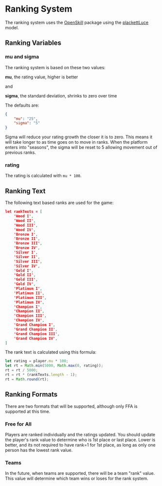 # Ranking System

The ranking system uses the [OpenSkill](https://www.npmjs.com/package/openskill) package using the [plackettLuce](https://cran.rstudio.com/web/packages/PlackettLuce/vignettes/Overview.html) model. 

## Ranking Variables

### mu and sigma

The ranking system is based on these two values:

**mu**, the rating value, higher is better

and

**sigma**,  the standard deviation, shrinks to zero over time

The defaults are:

```json 
{
    "mu": "25",
    "sigma": "5"
}
```

Sigma will reduce your rating growth the closer it is to zero. This means it will take longer to as time goes on to move in ranks.  When the platform enters into "seasons", the sigma will be reset to 5 allowing movement out of previous ranks.

### rating

The rating is calculated with `mu * 100`.  

## Ranking Text

The following text based ranks are used for the game:

```json
let rankTexts = [
    'Wood I',
    'Wood II',
    'Wood III',
    'Wood IV',
    'Bronze I',
    'Bronze II',
    'Bronze III',
    'Bronze IV',
    'Silver I',
    'Silver II',
    'Silver III',
    'Silver IV',
    'Gold I',
    'Gold II',
    'Gold III',
    'Gold IV',
    'Platinum I',
    'Platinum II',
    'Platinum III',
    'Platinum IV',
    'Champion I',
    'Champion II',
    'Champion III',
    'Champion IV',
    'Grand Champion I',
    'Grand Champion II',
    'Grand Champion III',
    'Grand Champion IV',
]
```

The rank text is calculated using this formula:
```js
let rating = player.mu * 100;
let rt = Math.min(5000, Math.max(0, rating));
rt = rt / 5000;
rt = rt * (rankTexts.length - 1);
rt = Math.round(rt);
```

## Ranking Formats

There are two formats that will be supported, although only FFA is supported at this time.

### Free for All

Players are ranked individually and the ratings updated.  You should update the player's rank value to determine who is 1st place or last place. Lower is better, and its not required to have rank=1 for 1st place, as long as only one person has the lowest rank value.


### Teams

In the future, when teams are supported, there will be a team "rank" value.  This value will determine which team wins or loses for the rank system.
